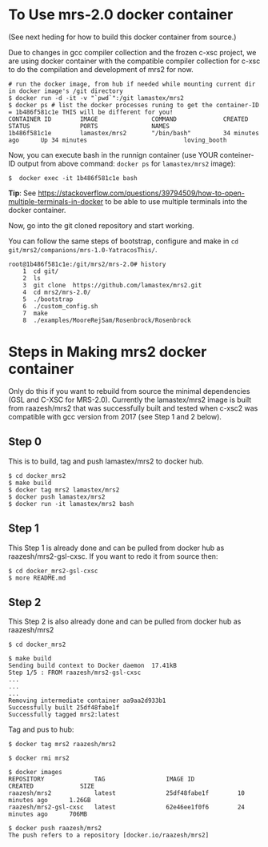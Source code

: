 # To Use mrs-2.0 docker container 
(See next heding for how to build this docker container from source.)

Due to changes in gcc compiler collection and the frozen c-xsc project, we are using docker container with the compatible compiler collection for c-xsc to do the compilation and development of mrs2 for now.

```%sh
# run the docker image, from hub if needed while mounting current dir in docker image's /git directory
$ docker run -d -it -v "`pwd`":/git lamastex/mrs2 
$ docker ps # list the docker processes runing to get the container-ID = 1b486f581c1e THIS will be different for you! 
CONTAINER ID        IMAGE               COMMAND             CREATED             STATUS              PORTS               NAMES
1b486f581c1e        lamastex/mrs2       "/bin/bash"         34 minutes ago      Up 34 minutes                           loving_booth
```

Now, you can execute bash in the runnign container (use YOUR conteiner-ID output from above command: `docker ps` for `lamastex/mrs2` image):

```
$  docker exec -it 1b486f581c1e bash
```

**Tip**: See https://stackoverflow.com/questions/39794509/how-to-open-multiple-terminals-in-docker to be able to use multiple terminals into the docker container.

Now, go into the git cloned repository and start working.

You can follow the same steps of bootstrap, configure and make in `cd git/mrs2/companions/mrs-1.0-YatracosThis/`.

```%sh
root@1b486f581c1e:/git/mrs2/mrs-2.0# history
    1  cd git/
    2  ls
    3  git clone  https://github.com/lamastex/mrs2.git
    4  cd mrs2/mrs-2.0/
    5  ./bootstrap 
    6  ./custom_config.sh 
    7  make
    8  ./examples/MooreRejSam/Rosenbrock/Rosenbrock
```


# Steps in Making mrs2 docker container
Only do this if you want to rebuild from source the minimal dependencies (GSL and C-XSC for MRS-2.0). 
Currently the lamastex/mrs2 image is built from raazesh/mrs2 that was successfully built and tested when c-xsc2 was compatible with gcc version from 2017 (see Step 1 and 2 below).

## Step 0
This is to build, tag and push lamastex/mrs2 to docker hub.

```
$ cd docker_mrs2
$ make build
$ docker tag mrs2 lamastex/mrs2
$ docker push lamastex/mrs2
$ docker run -it lamastex/mrs2 bash
```

## Step 1 
This Step 1 is already done and can be pulled from docker hub as raazesh/mrs2-gsl-cxsc.
If you want to redo it from source then:
```%sh
$ cd docker_mrs2-gsl-cxsc
$ more README.md
```
## Step 2
This Step 2 is also already done and can be pulled from docker hub as raazesh/mrs2
```%sh
$ cd docker_mrs2

$ make build
Sending build context to Docker daemon  17.41kB
Step 1/5 : FROM raazesh/mrs2-gsl-cxsc
...
...
...
Removing intermediate container aa9aa2d933b1
Successfully built 25df48fabe1f
Successfully tagged mrs2:latest

```

Tag and pus to hub:
```%sh
$ docker tag mrs2 raazesh/mrs2

$ docker rmi mrs2

$ docker images
REPOSITORY              TAG                 IMAGE ID            CREATED             SIZE
raazesh/mrs2            latest              25df48fabe1f        10 minutes ago      1.26GB
raazesh/mrs2-gsl-cxsc   latest              62e46ee1f0f6        24 minutes ago      706MB

$ docker push raazesh/mrs2
The push refers to a repository [docker.io/raazesh/mrs2]
```

